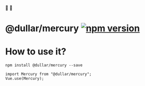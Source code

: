 
:tada: :100:

# @dullar/mercury [![npm version](https://badge.fury.io/js/@dullar%2Fmercury.svg)](https://badge.fury.io/js/@dullar%2Fmercury)
# How to use it?
```shell
npm install @dullar/mercury --save

import Mercury from "@dullar/mercury";
Vue.use(Mercury);
```
